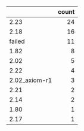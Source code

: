 |               |   count |
|:--------------|--------:|
| 2.23          |      24 |
| 2.18          |      16 |
| failed        |      11 |
| 1.82          |       8 |
| 2.02          |       5 |
| 2.22          |       4 |
| 2.02_axiom-r1 |       3 |
| 2.21          |       2 |
| 2.14          |       2 |
| 1.80          |       1 |
| 2.17          |       1 |